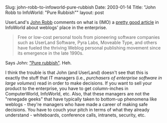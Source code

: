 Slug: john-robb-to-infoworld-pure-rubbish
Date: 2003-01-14
Title: "John Robb to InfoWorld: &quot;Pure Rubbish&quot;"
layout: post

UserLand&#39;s <a href="http://jrobb.userland.com">John Robb</a> comments on what is (IMO) a <a href="http://www.infoworld.com/articles/ap/xml/03/01/13/030113apblogs.xml">pretty good article</a> in InfoWorld about weblogs&#39; place in the enterprise.

<blockquote>Free or low-cost personal tools from pioneering software companies such as UserLand Software, Pyra Labs, Moveable Type, and others have fueled the thriving Weblog personal publishing movement since its emergence in the late 1990s.</blockquote>


Says John: <a href="http://jrobb.userland.com/2003/01/13.html#a3032">&quot;Pure rubbish&quot;</a>. Heh.


I think the trouble is that John (and UserLand) doesn&#39;t see that this is exactly the stuff that IT managers (i.e., <i>purchasers of enterprise software in large volumes</i>) read in order to make decisions. If you want to sell your product to the enterprise, you have to get column-inches in ComputerWorld, InfoWorld, etc. Also, that these managers are not the &quot;renegade geeks&quot; that have typically taken to bottom-up phenomena like weblogs - they&#39;re managers who have made a career of making safe decisions. You have to couch your pitch in terms of what they already understand - whiteboards, conference calls, intranets, security, etc.
